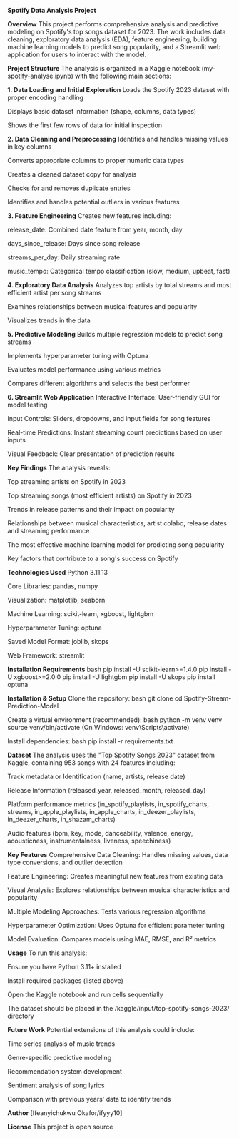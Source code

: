 **Spotify Data Analysis Project**
 
**Overview**
This project performs comprehensive analysis and predictive modeling on Spotify's top songs dataset for 2023. The work includes data cleaning, exploratory data analysis (EDA), feature engineering, building machine learning models to predict song popularity, and a Streamlit web application for users to interact with the model.

**Project Structure**
The analysis is organized in a Kaggle notebook (my-spotify-analyse.ipynb) with the following main sections:


**1. Data Loading and Initial Exploration**
Loads the Spotify 2023 dataset with proper encoding handling

Displays basic dataset information (shape, columns, data types)

Shows the first few rows of data for initial inspection 


**2. Data Cleaning and Preprocessing**
Identifies and handles missing values in key columns

Converts appropriate columns to proper numeric data types

Creates a cleaned dataset copy for analysis

Checks for and removes duplicate entries

Identifies and handles potential outliers in various features


**3. Feature Engineering**
Creates new features including:

release_date: Combined date feature from year, month, day

days_since_release: Days since song release

streams_per_day: Daily streaming rate

music_tempo: Categorical tempo classification (slow, medium, upbeat, fast)


**4. Exploratory Data Analysis**
Analyzes top artists by total streams and most efficient artist per song streams

Examines relationships between musical features and popularity

Visualizes trends in the data


**5. Predictive Modeling**
Builds multiple regression models to predict song streams

Implements hyperparameter tuning with Optuna

Evaluates model performance using various metrics

Compares different algorithms and selects the best performer


**6. Streamlit Web Application**
Interactive Interface: User-friendly GUI for model testing

Input Controls: Sliders, dropdowns, and input fields for song features

Real-time Predictions: Instant streaming count predictions based on user inputs

Visual Feedback: Clear presentation of prediction results


**Key Findings**
The analysis reveals:

Top streaming artists on Spotify in 2023

Top streaming songs (most efficient artists) on Spotify in 2023

Trends in release patterns and their impact on popularity

Relationships between musical characteristics, artist colabo, release dates and streaming performance

The most effective machine learning model for predicting song popularity

Key factors that contribute to a song's success on Spotify


**Technologies Used**
Python 3.11.13

Core Libraries: pandas, numpy

Visualization: matplotlib, seaborn

Machine Learning: scikit-learn, xgboost, lightgbm

Hyperparameter Tuning: optuna

Saved Model Format: joblib, skops

Web Framework: streamlit


**Installation Requirements**
bash
pip install -U scikit-learn>=1.4.0
pip install -U xgboost>=2.0.0
pip install -U lightgbm
pip install -U skops
pip install optuna


**Installation & Setup**
Clone the repository:
bash
git clone <your-repo-url>
cd Spotify-Stream-Prediction-Model

Create a virtual environment (recommended):
bash
python -m venv venv
source venv/bin/activate  (On Windows: venv\Scripts\activate)

Install dependencies:
bash
pip install -r requirements.txt


**Dataset**
The analysis uses the "Top Spotify Songs 2023" dataset from Kaggle, containing 953 songs with 24 features including:

Track metadata or Identification (name, artists, release date)

Release Information (released_year, released_month, released_day)

Platform performance metrics (in_spotify_playlists, in_spotify_charts, streams, in_apple_playlists, in_apple_charts, in_deezer_playlists, in_deezer_charts, in_shazam_charts)

Audio features (bpm, key, mode, danceability, valence, energy, acousticness, instrumentalness, liveness, speechiness)


**Key Features**
Comprehensive Data Cleaning: Handles missing values, data type conversions, and outlier detection

Feature Engineering: Creates meaningful new features from existing data

Visual Analysis: Explores relationships between musical characteristics and popularity

Multiple Modeling Approaches: Tests various regression algorithms

Hyperparameter Optimization: Uses Optuna for efficient parameter tuning

Model Evaluation: Compares models using MAE, RMSE, and R² metrics


**Usage**
To run this analysis:

Ensure you have Python 3.11+ installed

Install required packages (listed above)

Open the Kaggle notebook and run cells sequentially

The dataset should be placed in the /kaggle/input/top-spotify-songs-2023/ directory


**Future Work**
Potential extensions of this analysis could include:

Time series analysis of music trends

Genre-specific predictive modeling

Recommendation system development

Sentiment analysis of song lyrics

Comparison with previous years' data to identify trends


**Author**
[Ifeanyichukwu Okafor/ifyyy10]


**License**
This project is open source 
